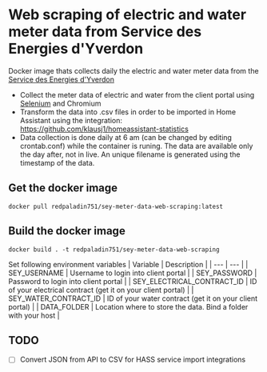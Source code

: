 # Web scraping of electric and water meter data from Service des Energies d'Yverdon
Docker image thats collects daily the electric and water meter data from the [Service des Energies d'Yverdon](https://www.yverdon-energies.ch/)
* Collect the meter data of electric and water from the client portal using [Selenium](https://www.selenium.dev/) and Chromium
* Transform the data into .csv files in order to be imported in Home Assistant using the integration: https://github.com/klausj1/homeassistant-statistics
* Data collection is done daily at 6 am (can be changed by editing crontab.conf) while the container is runing. The data are available only the day after, not in live. An unique filename is generated using the timestamp of the data.

## Get the docker image
`docker pull redpaladin751/sey-meter-data-web-scraping:latest`

## Build the docker image
`docker build . -t redpaladin751/sey-meter-data-web-scraping`

Set following environment variables
| Variable | Description |
| --- | --- |
| SEY_USERNAME | Username to login into client portal |
| SEY_PASSWORD | Password to login into client portal |
| SEY_ELECTRICAL_CONTRACT_ID | ID of your electrical contract (get it on your client portal) |
| SEY_WATER_CONTRACT_ID | ID of your water contract (get it on your client portal) |
| DATA_FOLDER | Location where to store the data. Bind a folder with your host |

## TODO
- [ ] Convert JSON from API to CSV for HASS service import integrations